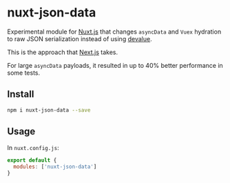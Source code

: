 # nuxt-json-data

Experimental module for [Nuxt.js](https://nuxtjs.org) that changes `asyncData` and `Vuex` hydration to raw JSON serialization instead of using [devalue](https://www.npmjs.com/package/@nuxt/devalue).

This is the approach that [Next.js](https://nextjs.org) takes.

For large `asyncData` payloads, it resulted in up to 40% better performance in some tests.

## Install

```sh
npm i nuxt-json-data --save
```

## Usage

In `nuxt.config.js`:

```js
export default {
  modules: ['nuxt-json-data']
}
```
